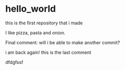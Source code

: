 # hello_world
this is the first repository that i made


I like pizza, pasta and onion.

Final comment: will i be able to make another commit?

i am back again! this is the last comment


dfdgfssf
